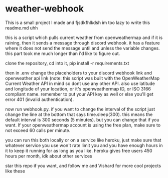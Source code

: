 # weather-webhook

This is a small project I made and fjsdkfhlkdsh im too lazy to write this readme.md
uhh

this is a script which pulls current weather from openweathermap and if it is raining, then it sends a message through discord webhook. it has a feature where it does not send the message until and unless the variable changes. this part took me much longer than i'd like to figure out.


clone the repository, cd into it, pip install -r requirements.txt

then in .env change the placeholders to your discord webhook link and openweather api link (note: this script was built with the OpenWeatherMap Current Weather API in mind so dont use any other API. also use latitude and longitude of your location, or it's openweathermap ID, or ISO 3166 compliant name. remember to put your API key as well or else you'll get error 401 (invalid authentication).

now run webhook.py. if you want to change the interval of the script just change the line at the bottom that says time.sleep(300). this means the default interval is 300 seconds (5 minutes). but you can change that if you want. If your openweathermap account is using the free plan, make sure to not exceed 60 calls per minute.

you can run this both locally or on a service like heroku, just make sure that whatever service you use won't rate limit you and you have enough hours in it to keep it running for as long as you like. heroku gives free users 450 hours per month, idk about other services

star this repo if you want, and follow me and Vishard for more cool projects like these
